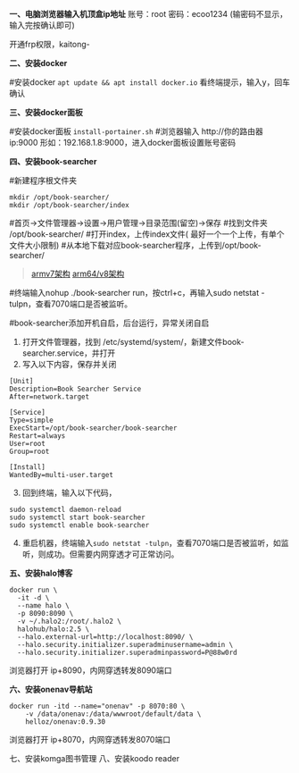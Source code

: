 **一、电脑浏览器输入机顶盒ip地址**
账号：root
密码：ecoo1234 (输密码不显示，输入完按确认即可)

开通frp权限，kaitong-

**二、安装docker**

#安装docker
`apt update && apt install docker.io`
看终端提示，输入y，回车确认

**三、安装docker面板**

#安装docker面板
`install-portainer.sh`
#浏览器输入 http://你的路由器ip:9000
形如：192.168.1.8:9000，进入docker面板设置账号密码

**四、安装book-searcher**

#新建程序根文件夹
```
mkdir /opt/book-searcher/
mkdir /opt/book-searcher/index
```
#首页→文件管理器→设置→用户管理→目录范围(留空)→保存
#找到文件夹 /opt/book-searcher/
#打开index，上传index文件( 最好一个一个上传，有单个文件大小限制)
#从本地下载对应book-searcher程序，上传到/opt/book-searcher/

> [armv7架构](https://github.com/bigmouse0001/book-searcher/releases/download/0.9.1.1/book-searcher-armv7-unknown-linux-gnueabihf.tar.gz)
> [arm64/v8架构](https://github.com/bigmouse0001/book-searcher/releases/download/0.9.1.1/book-searcher-aarch64-unknown-linux-musl.tar.gz)

#终端输入nohup ./book-searcher run，按ctrl+c，再输入sudo netstat -tulpn，查看7070端口是否被监听。

#book-searcher添加开机自启，后台运行，异常关闭自启
1. 打开文件管理器，找到 /etc/systemd/system/，新建文件book-searcher.service，并打开
2. 写入以下内容，保存并关闭
```
[Unit]
Description=Book Searcher Service
After=network.target

[Service]
Type=simple
ExecStart=/opt/book-searcher/book-searcher
Restart=always
User=root
Group=root

[Install]
WantedBy=multi-user.target

```
3. 回到终端，输入以下代码，
```
sudo systemctl daemon-reload
sudo systemctl start book-searcher
sudo systemctl enable book-searcher
```
4. 重启机器，终端输入`sudo netstat -tulpn`，查看7070端口是否被监听，如监听，则成功。但需要内网穿透才可正常访问。


**五、安装halo博客**
```
docker run \
  -it -d \
  --name halo \
  -p 8090:8090 \
  -v ~/.halo2:/root/.halo2 \
  halohub/halo:2.5 \
  --halo.external-url=http://localhost:8090/ \
  --halo.security.initializer.superadminusername=admin \
  --halo.security.initializer.superadminpassword=P@88w0rd
```
浏览器打开 ip+8090，内网穿透转发8090端口

**六、安装onenav导航站**

```
docker run -itd --name="onenav" -p 8070:80 \
    -v /data/onenav:/data/wwwroot/default/data \
    helloz/onenav:0.9.30
```
浏览器打开 ip+8070，内网穿透转发8070端口

七、安装komga图书管理
八、安装koodo reader
